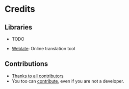 # Credits

## Libraries

* TODO

* [Weblate](https://hosted.weblate.org/engage/jamuz/): Online translation tool

## Contributions

* [Thanks to all contributors](https://github.com/phramusca/JaMuz-Remote/graphs/contributors)
* You too can [contribute](CONTRIBUTING.md), even if you are not a developer.
